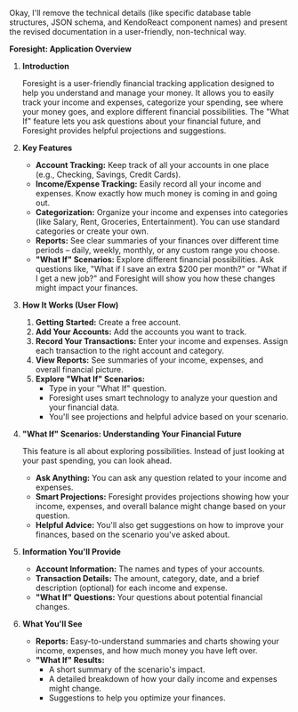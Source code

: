 Okay, I'll remove the technical details (like specific database table structures, JSON schema, and KendoReact component names) and present the revised documentation in a user-friendly, non-technical way.

**Foresight: Application Overview**

1.  **Introduction**

    Foresight is a user-friendly financial tracking application designed to help you understand and manage your money. It allows you to easily track your income and expenses, categorize your spending, see where your money goes, and explore different financial possibilities. The "What If" feature lets you ask questions about your financial future, and Foresight provides helpful projections and suggestions.

2.  **Key Features**

    - **Account Tracking:** Keep track of all your accounts in one place (e.g., Checking, Savings, Credit Cards).
    - **Income/Expense Tracking:** Easily record all your income and expenses. Know exactly how much money is coming in and going out.
    - **Categorization:** Organize your income and expenses into categories (like Salary, Rent, Groceries, Entertainment). You can use standard categories or create your own.
    - **Reports:** See clear summaries of your finances over different time periods – daily, weekly, monthly, or any custom range you choose.
    - **"What If" Scenarios:** Explore different financial possibilities. Ask questions like, "What if I save an extra $200 per month?" or "What if I get a new job?" and Foresight will show you how these changes might impact your finances.

3.  **How It Works (User Flow)**

    1.  **Getting Started:** Create a free account.
    2.  **Add Your Accounts:** Add the accounts you want to track.
    3.  **Record Your Transactions:** Enter your income and expenses. Assign each transaction to the right account and category.
    4.  **View Reports:** See summaries of your income, expenses, and overall financial picture.
    5.  **Explore "What If" Scenarios:**
        - Type in your "What If" question.
        - Foresight uses smart technology to analyze your question and your financial data.
        - You'll see projections and helpful advice based on your scenario.

4.  **"What If" Scenarios: Understanding Your Financial Future**

    This feature is all about exploring possibilities. Instead of just looking at your past spending, you can look ahead.

    - **Ask Anything:** You can ask any question related to your income and expenses.
    - **Smart Projections:** Foresight provides projections showing how your income, expenses, and overall balance might change based on your question.
    - **Helpful Advice:** You'll also get suggestions on how to improve your finances, based on the scenario you've asked about.

5.  **Information You'll Provide**

    - **Account Information:** The names and types of your accounts.
    - **Transaction Details:** The amount, category, date, and a brief description (optional) for each income and expense.
    - **"What If" Questions:** Your questions about potential financial changes.

6.  **What You'll See**

    - **Reports:** Easy-to-understand summaries and charts showing your income, expenses, and how much money you have left over.
    - **"What If" Results:**
      - A short summary of the scenario's impact.
      - A detailed breakdown of how your daily income and expenses might change.
      - Suggestions to help you optimize your finances.
